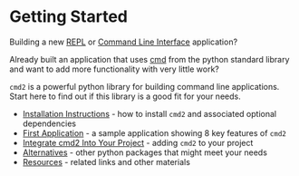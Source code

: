 # Getting Started

Building a new [REPL](https://en.wikipedia.org/wiki/Read–eval–print_loop) or
[Command Line Interface](https://en.wikipedia.org/wiki/Command-line_interface) application?

Already built an application that uses [cmd](https://docs.python.org/3/library/cmd.html) from the
python standard library and want to add more functionality with very little work?

`cmd2` is a powerful python library for building command line applications. Start here to find out
if this library is a good fit for your needs.

- [Installation Instructions](installation.md) - how to install `cmd2` and associated optional
  dependencies
- [First Application](../examples/first_app.md) - a sample application showing 8 key features of
  `cmd2`
- [Integrate cmd2 Into Your Project](integrating.md) - adding `cmd2` to your project
- [Alternatives](alternatives.md) - other python packages that might meet your needs
- [Resources](resources.md) - related links and other materials
